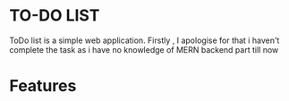 # TO-DO LIST

ToDo list is a simple web application. Firstly , I apologise for that i haven't complete the task as i have no knowledge of MERN backend part till now 

# Features

